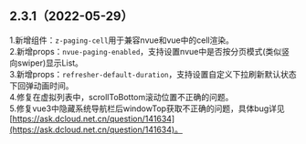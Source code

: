 ## 2.3.1（2022-05-29）
1.新增组件：`z-paging-cell`用于兼容nvue和vue中的cell渲染。  
2.新增props：`nvue-paging-enabled`，支持设置nvue中是否按分页模式(类似竖向swiper)显示List。  
3.新增props：`refresher-default-duration`，支持设置自定义下拉刷新默认状态下回弹动画时间。  
4.修复在虚拟列表中，scrollToBottom滚动位置不正确的问题。  
5.修复vue3中隐藏系统导航栏后windowTop获取不正确的问题，具体bug详见[https://ask.dcloud.net.cn/question/141634](https://ask.dcloud.net.cn/question/141634)。
